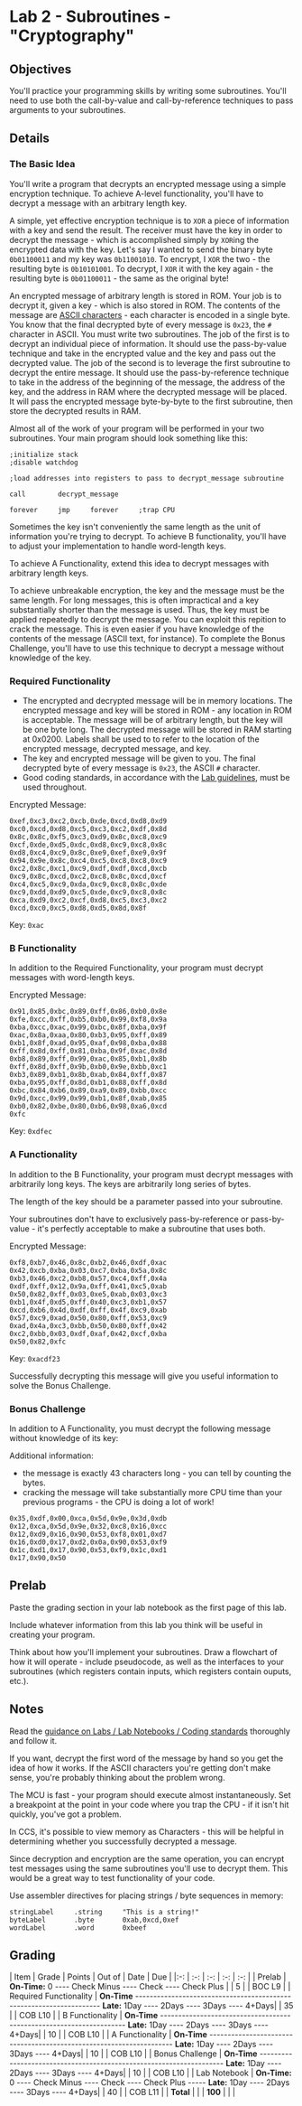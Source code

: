 # Lab 2 - Subroutines - "Cryptography"

## Objectives

You'll practice your programming skills by writing some subroutines.  You'll need to use both the call-by-value and call-by-reference techniques to pass arguments to your subroutines.

## Details

### The Basic Idea

You'll write a program that decrypts an encrypted message using a simple encryption technique.  To achieve A-level functionality, you'll have to decrypt a message with an arbitrary length key.

A simple, yet effective encryption technique is to ``XOR`` a piece of information with a key and send the result.  The receiver must have the key in order to decrypt the message - which is accomplished simply by `XOR`ing the encrypted data with the key.  Let's say I wanted to send the binary byte `0b01100011` and my key was `0b11001010`.  To encrypt, I `XOR` the two - the resulting byte is `0b10101001`.  To decrypt, I `XOR` it with the key again - the resulting byte is `0b01100011` - the same as the original byte!

An encrypted message of arbitrary length is stored in ROM.  Your job is to decrypt it, given a key - which is also stored in ROM.  The contents of the message are [ASCII characters](http://en.wikipedia.org/wiki/ASCII) - each character is encoded in a single byte.  You know that the final decrypted byte of every message is `0x23`, the `#` character in ASCII.  You must write two subroutines.  The job of the first is to decrypt an individual piece of information.  It should use the pass-by-value technique and take in the encrypted value and the key and pass out the decrypted value.  The job of the second is to leverage the first subroutine to decrypt the entire message.  It should use the pass-by-reference technique to take in the address of the beginning of the message, the address of the key, and the address in RAM where the decrypted message will be placed.  It will pass the encrypted message byte-by-byte to the first subroutine, then store the decrypted results in RAM.

Almost all of the work of your program will be performed in your two subroutines.  Your main program should look something like this:
```
;initialize stack
;disable watchdog

;load addresses into registers to pass to decrypt_message subroutine

call        decrypt_message

forever     jmp     forever     ;trap CPU
```

Sometimes the key isn't conveniently the same length as the unit of information you're trying to decrypt.  To achieve B functionality, you'll have to adjust your implementation to handle word-length keys.

To achieve A Functionality, extend this idea to decrypt messages with arbitrary length keys.

To achieve unbreakable encryption, the key and the message must be the same length.  For long messages, this is often impractical and a key substantially shorter than the message is used.  Thus, the key must be applied repeatedly to decrypt the message.  You can exploit this repition to crack the message.  This is even easier if you have knowledge of the contents of the message (ASCII text, for instance).  To complete the Bonus Challenge, you'll have to use this technique to decrypt a message without knowledge of the key.

### Required Functionality

- The encrypted and decrypted message will be in memory locations.  The encrypted message and key will be stored in ROM - any location in ROM is acceptable.  The message will be of arbitrary length, but the key will be one byte long.  The decrypted message will be stored in RAM starting at 0x0200.  Labels shall be used to to refer to the location of the encrypted message, decrypted message, and key.
- The key and encrypted message will be given to you.  The final decrypted byte of every message is `0x23`, the ASCII `#` character.
- Good coding standards, in accordance with the [Lab guidelines](/admin/labs.html), must be used throughout.

Encrypted Message:  
```
0xef,0xc3,0xc2,0xcb,0xde,0xcd,0xd8,0xd9
0xc0,0xcd,0xd8,0xc5,0xc3,0xc2,0xdf,0x8d
0x8c,0x8c,0xf5,0xc3,0xd9,0x8c,0xc8,0xc9
0xcf,0xde,0xd5,0xdc,0xd8,0xc9,0xc8,0x8c
0xd8,0xc4,0xc9,0x8c,0xe9,0xef,0xe9,0x9f
0x94,0x9e,0x8c,0xc4,0xc5,0xc8,0xc8,0xc9
0xc2,0x8c,0xc1,0xc9,0xdf,0xdf,0xcd,0xcb
0xc9,0x8c,0xcd,0xc2,0xc8,0x8c,0xcd,0xcf
0xc4,0xc5,0xc9,0xda,0xc9,0xc8,0x8c,0xde
0xc9,0xdd,0xd9,0xc5,0xde,0xc9,0xc8,0x8c
0xca,0xd9,0xc2,0xcf,0xd8,0xc5,0xc3,0xc2
0xcd,0xc0,0xc5,0xd8,0xd5,0x8d,0x8f
```

Key: `0xac`

### B Functionality

In addition to the Required Functionality, your program must decrypt messages with word-length keys.

Encrypted Message:  
```
0x91,0x85,0xbc,0x89,0xff,0x86,0xb0,0x8e
0xfe,0xcc,0xff,0xb5,0xb0,0x99,0xf8,0x9a
0xba,0xcc,0xac,0x99,0xbc,0x8f,0xba,0x9f
0xac,0x8a,0xaa,0x80,0xb3,0x95,0xff,0x89
0xb1,0x8f,0xad,0x95,0xaf,0x98,0xba,0x88
0xff,0x8d,0xff,0x81,0xba,0x9f,0xac,0x8d
0xb8,0x89,0xff,0x99,0xac,0x85,0xb1,0x8b
0xff,0x8d,0xff,0x9b,0xb0,0x9e,0xbb,0xc1
0xb3,0x89,0xb1,0x8b,0xab,0x84,0xff,0x87
0xba,0x95,0xff,0x8d,0xb1,0x88,0xff,0x8d
0xbc,0x84,0xb6,0x89,0xa9,0x89,0xbb,0xcc
0x9d,0xcc,0x99,0x99,0xb1,0x8f,0xab,0x85
0xb0,0x82,0xbe,0x80,0xb6,0x98,0xa6,0xcd
0xfc
```

Key: `0xdfec`  

### A Functionality

In addition to the B Functionality, your program must decrypt messages with arbitrarily long keys.  The keys are arbitrarily long series of bytes.

The length of the key should be a parameter passed into your subroutine.

Your subroutines don't have to exclusively pass-by-reference or pass-by-value - it's perfectly acceptable to make a subroutine that uses both.

Encrypted Message:  
```
0xf8,0xb7,0x46,0x8c,0xb2,0x46,0xdf,0xac
0x42,0xcb,0xba,0x03,0xc7,0xba,0x5a,0x8c
0xb3,0x46,0xc2,0xb8,0x57,0xc4,0xff,0x4a
0xdf,0xff,0x12,0x9a,0xff,0x41,0xc5,0xab
0x50,0x82,0xff,0x03,0xe5,0xab,0x03,0xc3
0xb1,0x4f,0xd5,0xff,0x40,0xc3,0xb1,0x57
0xcd,0xb6,0x4d,0xdf,0xff,0x4f,0xc9,0xab
0x57,0xc9,0xad,0x50,0x80,0xff,0x53,0xc9
0xad,0x4a,0xc3,0xbb,0x50,0x80,0xff,0x42
0xc2,0xbb,0x03,0xdf,0xaf,0x42,0xcf,0xba
0x50,0x82,0xfc
```

Key: `0xacdf23`

Successfully decrypting this message will give you useful information to solve the Bonus Challenge.

### Bonus Challenge

In addition to A Functionality, you must decrypt the following message without knowledge of its key:

Additional information: 

- the message is exactly 43 characters long - you can tell by counting the bytes.
- cracking the message will take substantially more CPU time than your previous programs - the CPU is doing a lot of work!

```
0x35,0xdf,0x00,0xca,0x5d,0x9e,0x3d,0xdb
0x12,0xca,0x5d,0x9e,0x32,0xc8,0x16,0xcc
0x12,0xd9,0x16,0x90,0x53,0xf8,0x01,0xd7
0x16,0xd0,0x17,0xd2,0x0a,0x90,0x53,0xf9
0x1c,0xd1,0x17,0x90,0x53,0xf9,0x1c,0xd1
0x17,0x90,0x50
```

## Prelab

Paste the grading section in your lab notebook as the first page of this lab.

Include whatever information from this lab you think will be useful in creating your program.

Think about how you'll implement your subroutines.  Draw a flowchart of how it will operate - include pseudocode, as well as the interfaces to your subroutines (which registers contain inputs, which registers contain ouputs, etc.).

## Notes

Read the [guidance on Labs / Lab Notebooks / Coding standards](/admin/labs.html) thoroughly and follow it.

If you want, decrypt the first word of the message by hand so you get the idea of how it works.  If the ASCII characters you're getting don't make sense, you're probably thinking about the problem wrong.

The MCU is fast - your program should execute almost instantaneously.  Set a breakpoint at the point in your code where you trap the CPU - if it isn't hit quickly, you've got a problem.

In CCS, it's possible to view memory as Characters - this will be helpful in determining whether you successfully decrypted a message.

Since decryption and encryption are the same operation, you can encrypt test messages using the same subroutines you'll use to decrypt them.  This would be a great way to test functionality of your code.

Use assembler directives for placing strings / byte sequences in memory:
```
stringLabel     .string     "This is a string!"
byteLabel       .byte       0xab,0xcd,0xef
wordLabel       .word       0xbeef
```

## Grading

| Item | Grade | Points | Out of | Date | Due |
|:-: | :-: | :-: | :-: | :-: |
| Prelab | **On-Time:** 0 ---- Check Minus ---- Check ---- Check Plus | | 5 | | BOC L9 |
| Required Functionality | **On-Time** -------------------------------------------------------------------- **Late:** 1Day ---- 2Days ---- 3Days ---- 4+Days| | 35 | | COB L10 |
| B Functionality | **On-Time** -------------------------------------------------------------------- **Late:** 1Day ---- 2Days ---- 3Days ---- 4+Days| | 10 | | COB L10 |
| A Functionality | **On-Time** -------------------------------------------------------------------- **Late:** 1Day ---- 2Days ---- 3Days ---- 4+Days| | 10 | | COB L10 |
| Bonus Challenge | **On-Time** -------------------------------------------------------------------- **Late:** 1Day ---- 2Days ---- 3Days ---- 4+Days| | 10 | | COB L10 |
| Lab Notebook | **On-Time:** 0 ---- Check Minus ---- Check ---- Check Plus ----- **Late:** 1Day ---- 2Days ---- 3Days ---- 4+Days| | 40 | | COB L11 |
| **Total** | | | **100** | | |

